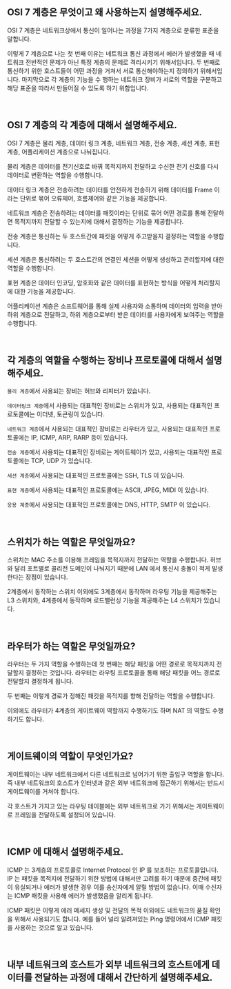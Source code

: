 ## OSI 7 계층은 무엇이고 왜 사용하는지 설명해주세요.

OSI 7 계층은 네트워크상에서 통신이 일어나는 과정을 7가지 계층으로 분류한 표준을 말합니다.

이렇게 7 계층으로 나눈 첫 번째 이유는 네트워크 통신 과정에서 에러가 발생했을 때 네트워크 전반적인 문제가 아닌 특정 계층의 문제로 격리시키기 위해서입니다. 두 번째로 통신하기 위한 호스트들이 어떤 과정을 거쳐서 서로 통신해야하는지 정의하기 위해서입니다. 마지막으로 각 계층의 기능을 수 행하는 네트워크 장비가 서로의 역할을 구분하고 해당 표준을 따라서 만들어질 수 있도록 하기 위함입니다.

<br>

## OSI 7 계층의 각 계층에 대해서 설명해주세요.

OSI 7 계층은 물리 계층, 데이터 링크 계층, 네트워크 계층, 전송 계층, 세션 계층, 표현 계층, 어플리케이션 계층으로 나눠집니다.

물리 계층은 데이터를 전기신호로 바꿔 목적지까지 전달하고 수신한 전기 신호를 다시 데이터로 변환하는 역할을 수행합니다.

데이터 링크 계층은 전송하려는 데이터를 안전하게 전송하기 위해 데이터를 Frame 이라는 단위로 묶어 오류제어, 흐름제어와 같은 기능을 제공합니다.

네트워크 계층은 전송하려는 데이터를 패킷이라는 단위로 묶어 어떤 경로를 통해 전달하면 목적지까지 전달할 수 있는지에 대해서 결정하는 기능을 제공합니다.

전송 계층은 통신하는 두 호스트간에 패킷을 어떻게 주고받을지 결정하는 역할을 수행합니다.

세션 계층은 통신하려는 두 호스트간의 연결인 세션을 어떻게 생성하고 관리할지에 대한 역할을 수행합니다.

표현 계층은 데이터 인코딩, 암호화와 같은 데이터를 표현하는 방식을 어떻게 처리할지에 대한 기능을 제공합니다.

어플리케이션 계층은 소프트웨어를 통해 실제 사용자와 소통하며 데이터의 입력을 받아 하위 계층으로 전달하고, 하위 계층으로부터 받은 데이터를 사용자에게 보여주는 역할을 수행합니다.

<br>

## 각 계층의 역할을 수행하는 장비나 프로토콜에 대해서 설명해주세요.

`물리 계층`에서 사용되는 장비는 허브와 리피터가 있습니다.

`데이터링크 계층`에서 사용되는 대표적인 장비로는 스위치가 있고, 사용되는 대표적인 프로토콜에는 이더넷, 토큰링이 있습니다.

`네트워크 계층`에서 사용되는 대표적인 장비로는 라우터가 있고, 사용되는 대표적인 프로토콜에는 IP, ICMP, ARP, RARP 등이 있습니다.

`전송 계층`에서 사용되는 대표적인 장비로는 게이트웨이가 있고, 사용되는 대표적인 프로토콜에는 TCP, UDP 가 있습니다.

`세션 계층`에서 사용되는 대표적인 프로토콜에는 SSH, TLS 이 있습니다.

`표현 계층`에서 사용되는 대표적인 프로토콜에는 ASCII, JPEG, MIDI 이 있습니다.

`응용 계층`에서 사용되는 대표적인 프로토콜에는 DNS, HTTP, SMTP 이 있습니다.

<br>

## 스위치가 하는 역할은 무엇일까요?

스위치는 MAC 주소를 이용해 프레임을 목적지까지 전달하는 역할을 수행합니다. 허브와 달리 포트별로 콜리전 도메인이 나눠지기 때문에 LAN 에서 통신시 충돌이 적게 발생한다는 장점이 있습니다.

2계층에서 동작하는 스위치 이외에도 3계층에서 동작하며 라우팅 기능을 제공해주는 L3 스위치와, 4계층에서 동작하며 로드밸런싱 기능을 제공해주는 L4 스위치가 있습니다.

<br>

## 라우터가 하는 역할은 무엇일까요?

라우터는 두 가지 역할을 수행하는데 첫 번째는 해당 패킷을 어떤 경로로 목적지까지 전달할지 결정하는 것입니다. 라우터는 라우팅 프로토콜을 통해 해당 패킷을 어느 경로로 전달할지 결정하게 됩니다.

두 번째는 이렇게 경로가 정해진 패킷을 목적지를 향해 전달하는 역할을 수행합니다.

이외에도 라우터가 4계층의 게이트웨이 역할까지 수행하기도 하며 NAT 의 역할도 수행하기도 합니다.

<br>

## 게이트웨이의 역할이 무엇인가요?

게이트웨이는 내부 네트워크에서 다른 네트워크로 넘어가기 위한 출입구 역할을 합니다. 즉 내부 네트워크의 호스트가 인터넷과 같은 외부 네트워크에 접근하기 위해서는 반드시 게이트웨이를 거쳐야 합니다.

각 호스트가 가지고 있는 라우팅 테이블에는 외부 네트워크로 가기 위해서는 게이트웨이로 프레임을 전달하도록 설정되어 있습니다.

<br>

## ICMP 에 대해서 설명해주세요.

ICMP 는 3계층의 프로토콜로 Internet Protocol 인 IP 를 보조하는 프로토콜입니다. IP 는 패킷을 목적지에 전달하기 위한 방법에 대해서만 고려를 하기 때문에 중간에 패킷이 유실되거나 에러가 발생한 경우 이를 송신자에게 알릴 방법이 없습니다. 이때 수신자는 ICMP 패킷을 사용해 에러가 발생했음을 알리게 됩니다.

ICMP 패킷은 이렇게 에러 메세지 생성 및 전달의 목적 이외에도 네트워크의 품질 확인을 위해서 사용되기도 합니다. 예를 들어 널리 알려져있는 Ping 명령어에서 ICMP 패킷을 사용하는 것으로 알고 있습니다.

<br>

## 내부 네트워크의 호스트가 외부 네트워크의 호스트에게 데이터를 전달하는 과정에 대해서 간단하게 설명해주세요.